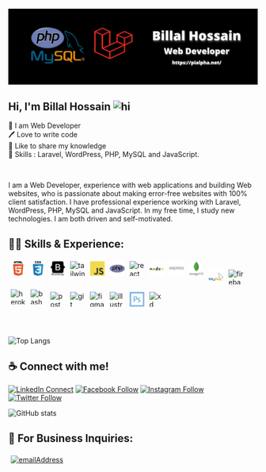 ![akashusr Github Banner](billal.jpg)
## Hi, I'm Billal Hossain <img src="https://user-images.githubusercontent.com/1303154/88677602-1635ba80-d120-11ea-84d8-d263ba5fc3c0.gif" width="25px" height="25px" alt="hi">
<p>
  👑 I am Web Developer <br />
  🖊️ Love to write code <br />
  🎤 Like to share my knowledge <br />
  🥅 Skills : Laravel, WordPress, PHP, MySQL and JavaScript.
</p><br/>


<p>I am a Web Developer, experience with web applications and building Web websites, who is passionate about making error-free websites with 100% client satisfaction. I have professional experience working with Laravel, WordPress, PHP, MySQL and JavaScript. In my free time, I study new technologies. I am both driven and self-motivated.<p/>

## 👨‍💻 Skills & Experience:
<p align="left">
  <a style="margin: 5px" href="https://www.w3.org/html/" target="_blank">
    <img
      style="margin: 5px"
      src="https://raw.githubusercontent.com/devicons/devicon/master/icons/html5/html5-original-wordmark.svg"
      alt="html5"
      align="left"
      width="30"
      height="30"
    />
  </a>

  <a style="margin: 5px" href="https://www.w3schools.com/css/" target="_blank">
    <img
      style="margin: 5px"
      src="https://raw.githubusercontent.com/devicons/devicon/master/icons/css3/css3-original-wordmark.svg"
      alt="css3"
      align="left"
      width="30"
      height="30"
    />
  </a>
  <a style="margin: 5px" href="https://getbootstrap.com" target="_blank">
    <img
      style="margin: 5px"
      src="https://raw.githubusercontent.com/devicons/devicon/master/icons/bootstrap/bootstrap-plain-wordmark.svg"
      alt="bootstrap"
      align="left"
      width="30"
      height="30"
    />
  </a>

  <a style="margin: 5px" href="https://tailwindcss.com/" target="_blank">
    <img
      style="margin: 5px"
      src="https://www.vectorlogo.zone/logos/tailwindcss/tailwindcss-icon.svg"
      alt="tailwind"
      align="left"
      width="30"
      height="30"
    />
  </a>

  <a style="margin: 5px" href="https://developer.mozilla.org/en-US/docs/Web/JavaScript" >
    <img
      style="margin: 5px"
      src="https://raw.githubusercontent.com/devicons/devicon/master/icons/javascript/javascript-original.svg"
      alt="javascript"
      align="left"
      width="30"
      height="30"
    />
  </a>

  <a style="margin: 5px" href="https://www.php.net/" target="_blank">
    <img
      style="margin: 5px"
      src="https://raw.githubusercontent.com/devicons/devicon/master/icons/php/php-original.svg"
      alt="typescript"
      align="left"
      width="30"
      height="30"
    />
  </a>

  <a style="margin: 5px" href="https://reactjs.org/" target="_blank">
    <img
      style="margin: 5px"
      src="https://reactnative.dev/img/header_logo.svg"
      alt="react"
      align="left"
      width="30"
      height="30"
    />
  </a>

  <a style="margin: 5px" href="https://nodejs.org" target="_blank">
    <img
      style="margin: 5px"
      src="https://raw.githubusercontent.com/devicons/devicon/master/icons/nodejs/nodejs-original-wordmark.svg"
      alt="nodejs"
      align="left"
      width="30"
      height="30"
    />
  </a>

  <a style="margin: 5px" href="https://expressjs.com" target="_blank">
    <img
      style="margin: 5px"
      src="https://raw.githubusercontent.com/devicons/devicon/master/icons/express/express-original-wordmark.svg"
      alt="express"
      align="left"
      width="30"
      height="30"
    />
  </a>

  <a style="margin: 5px" href="https://www.mongodb.com/" target="_blank">
    <img
      style="margin: 5px"
      src="https://raw.githubusercontent.com/devicons/devicon/master/icons/mongodb/mongodb-original-wordmark.svg"
      alt="mongodb"
      align="left"
      width="30"
      height="30"
    />
  </a>

  <a style="margin: 5px" href="https://www.mysql.com/" target="_blank">
    <img
      style="margin: 5px"
      src="https://raw.githubusercontent.com/devicons/devicon/master/icons/mysql/mysql-original-wordmark.svg"
      alt="mysql"
      align="left"
      width="30"
      height="30"
    />
  </a>

  <a style="margin: 5px" href="https://firebase.google.com/" target="_blank">
    <img
      style="margin: 5px"
      src="https://www.vectorlogo.zone/logos/firebase/firebase-icon.svg"
      alt="firebase"
      align="left"
      width="30"
      height="30"
    />
  </a>

  <a style="margin: 5px" href="https://heroku.com" target="_blank">
    <img
      style="margin: 5px"
      src="https://www.vectorlogo.zone/logos/heroku/heroku-icon.svg"
      alt="heroku"
      align="left"
      width="30"
      height="30"
    />
  </a>

  <a style="margin: 5px" href="https://www.gnu.org/software/bash/"
    target="_blank">
    <img
      style="margin: 5px"
      src="https://www.vectorlogo.zone/logos/gnu_bash/gnu_bash-icon.svg"
      alt="bash"
      align="left"
      width="30"
      height="30"
    />
  </a>

  <a href="https://postman.com" target="_blank">
    <img
      style="margin: 5px"
      src="https://www.vectorlogo.zone/logos/getpostman/getpostman-icon.svg"
      alt="postman"
      align="left"
      width="30"
      height="30"
    />
  </a>

  <a style="margin: 5px" href="https://git-scm.com/" target="_blank">
    <img
      style="margin: 5px"
      src="https://www.vectorlogo.zone/logos/git-scm/git-scm-icon.svg"
      alt="git"
      align="left"
      width="30"
      height="30"
    />
  </a>

  <a style="margin: 5px" href="https://www.figma.com/" target="_blank">
    <img
      style="margin: 5px"
      src="https://www.vectorlogo.zone/logos/figma/figma-icon.svg"
      alt="figma"
      align="left"
      width="30"
      height="30"
    />
  </a>

  <a style="margin: 5px" href="https://www.adobe.com/in/products/illustrator.html" target="_blank">
    <img
      style="margin: 5px"
      src="https://www.vectorlogo.zone/logos/adobe_illustrator/adobe_illustrator-icon.svg"
      alt="illustrator"
      align="left"
      width="30"
      height="30"
    />
  </a>

  <a style="margin: 5px" href="https://www.photoshop.com/en" target="_blank">
    <img
      style="margin: 5px"
      src="https://raw.githubusercontent.com/devicons/devicon/master/icons/photoshop/photoshop-line.svg"
      alt="photoshop"
      align="left"
      width="30"
      height="30"
    />
  </a>

  <a style="margin: 5px" href="https://www.adobe.com/products/xd.html" target="_blank">
    <img
      style="margin: 5px"
      src="https://cdn.worldvectorlogo.com/logos/adobe-xd.svg"
      alt="xd"
      align="left"
      width="30"
      height="30"
    />
  </a>
</p>

<br/>
<br/>

## 
![Top Langs](https://github-readme-stats.vercel.app/api/top-langs/?username=akashusr&layout=compact) 

## ☕ Connect with me! 
[![LinkedIn Connect](https://img.shields.io/badge/%20-Connect-black?color=14171A&labelColor=212121&logo=linkedin&logoColor=ffffff)](https://www.linkedin.com/in/akashusr/)
[![Facebook
Follow](https://img.shields.io/badge/%20-Follow-black?color=14171A&labelColor=1976d2&logo=facebook&logoColor=ffffff)](https://www.facebook.com/akashusr/)
[![Instagram
Follow](https://img.shields.io/badge/%20-Follow-black?color=14171A&labelColor=1976d2&logo=instagram&logoColor=ffffff)](https://www.instagram.com/akashusr/)
[![Twitter
Follow](https://img.shields.io/badge/%20-Follow-black?color=14171A&labelColor=1976d2&logo=twitter&logoColor=ffffff)](https://twitter.com/akashusr)
<br />

![GitHub
stats](https://github-readme-stats.vercel.app/api?username=akashusr&show_icons=true)
## 📧 For Business Inquiries:
<a href="mailto:akashahmed5724@gmail.com">
  <img style="margin: 5px"
    src="https://img.shields.io/badge/%F0%9F%93%A7%20Email-akashahmed5724%40gmail.com-brightgreen"
    alt="emailAddress"
  />
</a>
